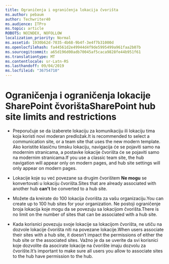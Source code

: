 ```yaml
---
title: Ograničenja i ograničenja lokacija čvorišta
ms.author: pebaum
author: Techwriter40
ms.audience: ITPro
ms.topic: article
ROBOTS: NOINDEX, NOFOLLOW
localization_priority: Normal
ms.assetid: 1930b62d-7035-4b68-9b4f-3e4f7b31000d
ms.openlocfilehash: fa44561d2e49944d4f9de5995499a961faa2b07b
ms.sourcegitcommit: a65d196d00adb70045af5caca9828fe44b951f61
ms.translationtype: MT
ms.contentlocale: sr-Latn-RS
ms.lasthandoff: 09/04/2019
ms.locfileid: "36754710"
---
```

# <a name="sharepoint-hub-site-limits-and-restrictions"></a><span data-ttu-id="dae0e-102">Ograničenja i ograničenja lokacije SharePoint čvorišta</span><span class="sxs-lookup"><span data-stu-id="dae0e-102">SharePoint hub site limits and restrictions</span></span>

- <span data-ttu-id="dae0e-103">Preporučuje se da izaberete lokaciju za komunikaciju ili lokaciju tima koja koristi novi moderan predložak.</span><span class="sxs-lookup"><span data-stu-id="dae0e-103">It is recommended to select a communication site, or a team site that uses the new modern template.</span></span> <span data-ttu-id="dae0e-104">Ako koristite klasičnu timsku lokaciju, navigacija će se pojaviti samo na modernim stranicama, a postavke lokacije čvorišta će se pojaviti samo na modernim stranicama.</span><span class="sxs-lookup"><span data-stu-id="dae0e-104">If you use a classic team site, the hub navigation will appear only on modern pages, and hub site settings will only appear on modern pages.</span></span>

- <span data-ttu-id="dae0e-105">Lokacije koje su već povezane sa drugim čvorištem **Ne mogu** se konvertovati u lokaciju čvorišta.</span><span class="sxs-lookup"><span data-stu-id="dae0e-105">Sites that are already associated with another hub **can't** be converted to a hub site.</span></span>

- <span data-ttu-id="dae0e-106">Možete da kreirate do 100 lokacija čvorišta za vašu organizaciju.</span><span class="sxs-lookup"><span data-stu-id="dae0e-106">You can create up to 100 hub sites for your organization.</span></span> <span data-ttu-id="dae0e-107">Ne postoji ograničenje broja lokacija koje mogu da se povezuju sa lokacijom čvorišta.</span><span class="sxs-lookup"><span data-stu-id="dae0e-107">There is no limit on the number of sites that can be associated with a hub site.</span></span>

- <span data-ttu-id="dae0e-108">Kada korisnici povezuju svoje lokacije sa lokacijom čvorišta, ne utiču na dozvole lokacije čvorišta niti na povezane lokacije.</span><span class="sxs-lookup"><span data-stu-id="dae0e-108">When users associate their sites with a hub site, it doesn’t impact the permissions of either the hub site or the associated sites.</span></span> <span data-ttu-id="dae0e-109">Važno je da se uverite da svi korisnici koje dozvolite da asocirate lokacije na čvorište imaju dozvolu za čvorište.</span><span class="sxs-lookup"><span data-stu-id="dae0e-109">It’s important to make sure all users you allow to associate sites to the hub have permission to the hub.</span></span>

